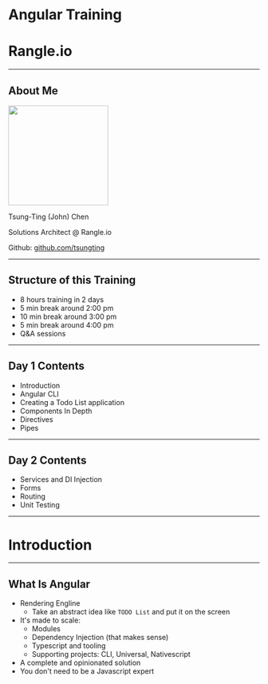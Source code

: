 # Angular Training

# Rangle.io

---

## About Me

<img src="content/images/john_chen.jpg" height="200px"></img>

Tsung-Ting (John) Chen

Solutions Architect @ Rangle.io

Github: [github.com/tsungting](https://github.com/tsungting)

---

## Structure of this Training

- 8 hours training in 2 days
- 5 min break around 2:00 pm
- 10 min break around 3:00 pm
- 5 min break around 4:00 pm
- Q&A sessions

---

## Day 1 Contents

- Introduction
- Angular CLI
- Creating a Todo List application
- Components In Depth
- Directives
- Pipes

---

## Day 2 Contents

- Services and DI Injection
- Forms
- Routing
- Unit Testing 

---

# Introduction

---

## What Is Angular

- Rendering Engline
  - Take an abstract idea like `TODO List` and put it on the screen
- It's made to scale:
  - Modules
  - Dependency Injection (that makes sense)
  - Typescript and tooling
  - Supporting projects: CLI, Universal, Nativescript
- A complete and opinionated solution
- You don't need to be a Javascript expert